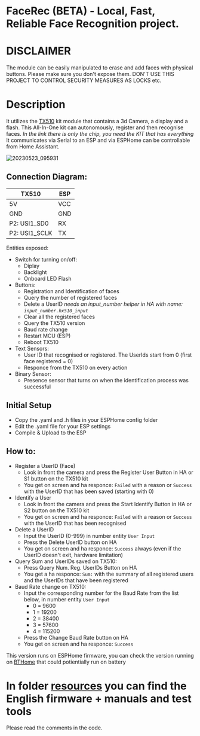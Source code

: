# FaceRec (BETA) - Local, Fast, Reliable Face Recognition project.

# DISCLAIMER
The module can be easily manipulated to erase and add faces with physical buttons. Please make sure you don't expose them.
DON'T USE THIS PROJECT TO CONTROL SECURITY MEASURES AS LOCKS etc.

# Description
It utilizes the [TX510](https://www.hlktech.net/index.php?id=1077&cateid=761) kit module that contains a 3d Camera, a display and a flash.
This All-In-One kit can autonomously, register and then recognise faces.
*In the link there is only the chip, you need the KIT that has everything*
It communicates via Serial to an ESP and via ESPHome can be controllable from Home Assistant.

![20230523_095931](https://github.com/Chreece/FaceRec_ESPHome/assets/68458228/92994688-31d8-4c0b-8c53-ebfb890ee00a)

## Connection Diagram:
TX510 | ESP | 
-------- | -------- |
5V | VCC | 
GND | GND |
P2: USI1_SD0 | RX |
P2: USI1_SCLK | TX  | 

Entities exposed:
*  Switch for turning on/off: 
   * Diplay
   * Backlight
   * Onboard LED Flash
*  Buttons: 
   * Registration and Identification of faces
   * Query the number of registered faces
   * Delete a UserID *needs an input_number helper in HA with name: `input_number.hx510_input`*
   * Clear all the registered faces
   * Query the TX510 version
   * Baud rate change
   * Restart MCU (ESP)
   * Reboot TX510
*  Text Sensors:
   * User ID that recognised or registered. The UserIds start from 0 (first face registered = 0)
   * Responce from the TX510 on every action
*  Binary Sensor:
   * Presence sensor that turns on when the identification process was successful
    
## Initial Setup
* Copy the .yaml and .h files in your ESPHome config folder
* Edit the .yaml file for your ESP settings
* Compile & Upload to the ESP

## How to:
  * Register a UserID (Face)
    * Look in front the camera and press the Register User Button in HA or S1 button on the TX510 kit
    * You get on screen and ha responce: `Failed` with a reason or `Success` with the UserID that has been saved (starting with 0)
  * Identify a User
    * Look in front the camera and press the Start Identify Button in HA or S2 button on the TX510 kit
    * You get on screen and ha responce: `Failed` with a reason or `Success` with the UserID that has been recognised
  * Delete a UserID
    * Input the UserID (0-999) in number entity `User Input`
    * Press the Delete UserID button on HA
    * You get on screen and ha responce: `Success` always (even if the UserID doesn't exit, hardware limitation)
  * Query Sum and UserIDs saved on TX510:
    * Press Query Num. Reg. UserIDs Button on HA
    * You get a ha responce: `Sum:` with the summary of all registered users and the UserIDs that have been registered
  * Baud Rate change on TX510:
    * Input the corresponding number for the Baud Rate from the list below, in number entity `User Input`
      * 0 = 9600
      * 1 = 19200
      * 2 = 38400
      * 3 = 57600
      * 4 = 115200
    * Press the Change Baud Rate button on HA
    * You get on screen and ha responce: `Success`

This version runs on ESPHome firmware, you can check the version running on [BTHome](https://github.com/Chreece/FaceRec_BTHome) that could potientially run on battery

# In folder [resources](https://github.com/Chreece/FaceRec_BTHome/tree/master/resources) you can find the English firmware + manuals and test tools
Please read the comments in the code.
